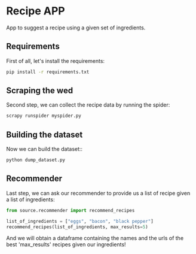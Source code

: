 # Recipe APP
App to suggest a recipe using a given set of ingredients.

## Requirements 
First of all, let's install the requirements:

```bash
pip install -r requirements.txt
```

## Scraping the wed 
Second step, we can collect the recipe data by running the spider:

```python
scrapy runspider myspider.py
```

## Building the dataset
Now we can build the dataset::

```python
python dump_dataset.py
```

## Recommender
Last step, we can ask our recommender to provide us a list of recipe given a list of ingredients:

```python
from source.recommender import recommend_recipes

list_of_ingredients = ["eggs", "bacon", "black pepper"]
recommend_recipes(list_of_ingredients, max_results=5)
```

And we will obtain a dataframe containing the names and the urls of the best 'max_results' recipes given our ingredients!
